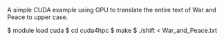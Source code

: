 A simple CUDA example using GPU to translate the entire text of War and Peace to upper case.

$ module load cuda
$ cd cuda4hpc
$ make 
$ ./shift < War_and_Peace.txt 
